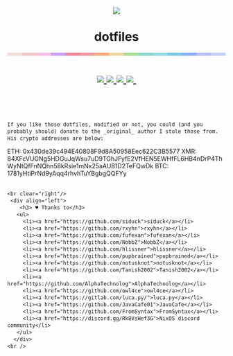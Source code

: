 <h1 align="center">
  <img src="https://camo.githubusercontent.com/8c73ac68e6db84a5c58eef328946ba571a92829b3baaa155b7ca5b3521388cc9/68747470733a2f2f692e696d6775722e636f6d2f367146436c41312e706e67" width="100px" /> <br>
  
  dotfiles <br>
  <img src="./colors.png" width="600px" /> <br>
  <div align="center">

  <div align="center">
   <p></p>
   <a href="">
      <img src="https://img.shields.io/github/issues/notashelf/dotfiles?color=fab387&labelColor=1e1e2e&style=for-the-badge">
   </a>
   <a href="https://github.com/notashelf/dotfiles/stargazers">
      <img src="https://img.shields.io/github/stars/sioodmy/dotfiles?color=cba6f7&labelColor=1e1e2e&style=for-the-badge">
   </a>
   <a href="https://github.com/notashelf/dotfiles/">
      <img src="https://img.shields.io/github/repo-size/sioodmy/dotfiles?color=eba0ac&labelColor=1e1e2e&style=for-the-badge">
   </a>
   <a href="https://github.com/notashelf/dotfiles/blob/main/LICENSE">
    <img src="https://img.shields.io/static/v1.svg?style=for-the-badge&label=License&message=GPL-3&logoColor=d9e0ee&colorA=313244&colorB=cba6f7"/>
   </a>

  <img alt="" src="https://badges.pufler.dev/visits/sioodmy/dotfiles?style=for-the-badge&color=a6e3a1&logoColor=white&labelColor=1e1e2e"/>
   <br>
</div>
</h1>

<br>
</div>

<p align="center">
<img src="https://media.discordapp.net/attachments/1020403449092911186/1024341925630844939/unknown.png?width=1122&height=631" width="700" alt="" />
</p>


```
If you like those dotfiles, modified or not, you could (and you probably should) donate to the _original_ author I stole those from.
His crypto addresses are below:

```
ETH: 0x430de39c494E40808F9d8A50958Eec622C3B5577
XMR: 84XFcVUGNg5HDGuJqWsu7uD9TGhJFyfE2VfHEN5EWHfFL6HB4nDrP4ThWyNtQfFnNQhn58kRsie1mNx25aAU81D2TeFQwDk
BTC: 1781yHtiPrNd9yAqq4rhvhTuYBgbgQQFYy
```

<br clear="right"/>
 <div align="left">
    <h3> ♥️ Thanks to</h3>
   <ul>
     <li><a href="https://github.com/siduck">siduck</a></li>
     <li><a href="https://github.com/rxyhn">rxyhn</a></li>
     <li><a href="https://github.com/fufexan">fufexan</a></li>
     <li><a href="https://github.com/NobbZ">NobbZ</a></li>
     <li><a href="https://github.com/hlissner">hlissner</a></li>
     <li><a href="https://github.com/pupbrained">pupbrained</a></li>
     <li><a href="https://github.com/notusknot">notusknot</a></li>
     <li><a href="https://github.com/Tanish2002">Tanish2002</a></li>
     <li><a href="https://github.com/AlphaTechnolog">AlphaTechnolog</a></li>
     <li><a href="https://github.com/owl4ce">owl4ce</a></li>
     <li><a href="https://gitlab.com/luca.py/">luca.py</a></li>
     <li><a href="https://github.com/JavaCafe01">JavaCafe</a></li>
     <li><a href="https://github.com/FromSyntax">FromSyntax</a></li>
     <li><a href="https://discord.gg/Rk8VsHef3G">NixOS discord community</li>
   </ul>
  </div>
<br />
